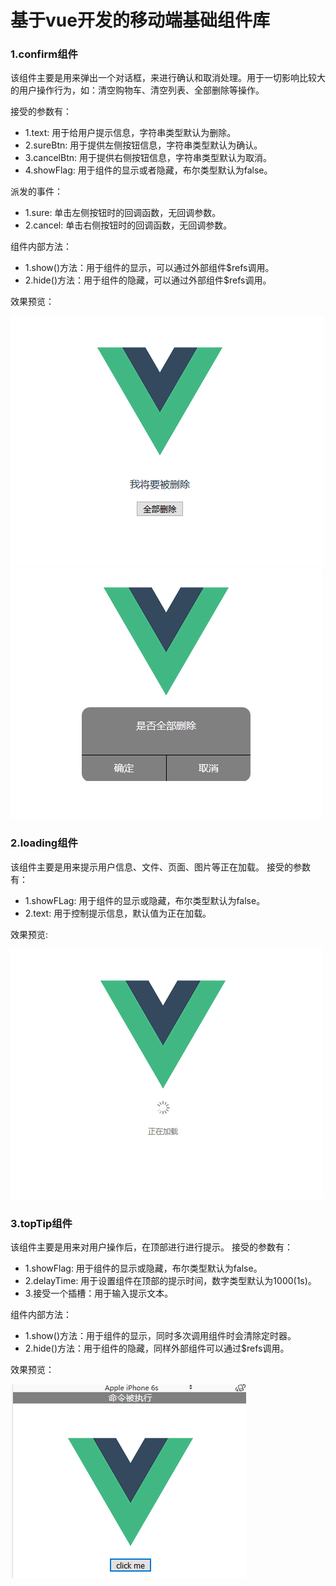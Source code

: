 # 基于vue开发的移动端基础组件库

### 1.confirm组件
该组件主要是用来弹出一个对话框，来进行确认和取消处理。用于一切影响比较大的用户操作行为，如：清空购物车、清空列表、全部删除等操作。

接受的参数有：
* 1.text: 用于给用户提示信息，字符串类型默认为删除。
* 2.sureBtn: 用于提供左侧按钮信息，字符串类型默认为确认。
* 3.cancelBtn: 用于提供右侧按钮信息，字符串类型默认为取消。
* 4.showFlag: 用于组件的显示或者隐藏，布尔类型默认为false。

派发的事件：
* 1.sure: 单击左侧按钮时的回调函数，无回调参数。
* 2.cancel: 单击右侧按钮时的回调函数，无回调参数。

组件内部方法：
* 1.show()方法：用于组件的显示，可以通过外部组件$refs调用。
* 2.hide()方法：用于组件的隐藏，可以通过外部组件$refs调用。

效果预览：

![](https://github.com/lml19960131/baseComponents/blob/master/src/test/confirm/confirm1.png)
![](https://github.com/lml19960131/baseComponents/blob/master/src/test/confirm/confirm2.png)



### 2.loading组件
该组件主要是用来提示用户信息、文件、页面、图片等正在加载。
接受的参数有：
* 1.showFLag: 用于组件的显示或隐藏，布尔类型默认为false。
* 2.text: 用于控制提示信息，默认值为正在加载。

效果预览:

![](https://github.com/lml19960131/baseComponents/blob/master/src/test/loading/loading.png)



### 3.topTip组件
该组件主要是用来对用户操作后，在顶部进行进行提示。
接受的参数有：
* 1.showFlag: 用于组件的显示或隐藏，布尔类型默认为false。
* 2.delayTime: 用于设置组件在顶部的提示时间，数字类型默认为1000(1s)。
* 3.接受一个插槽：用于输入提示文本。

组件内部方法：
* 1.show()方法：用于组件的显示，同时多次调用组件时会清除定时器。
* 2.hide()方法：用于组件的隐藏，同样外部组件可以通过$refs调用。

效果预览：

![](https://github.com/lml19960131/baseComponents/blob/master/src/test/topTip/topTip.png)
